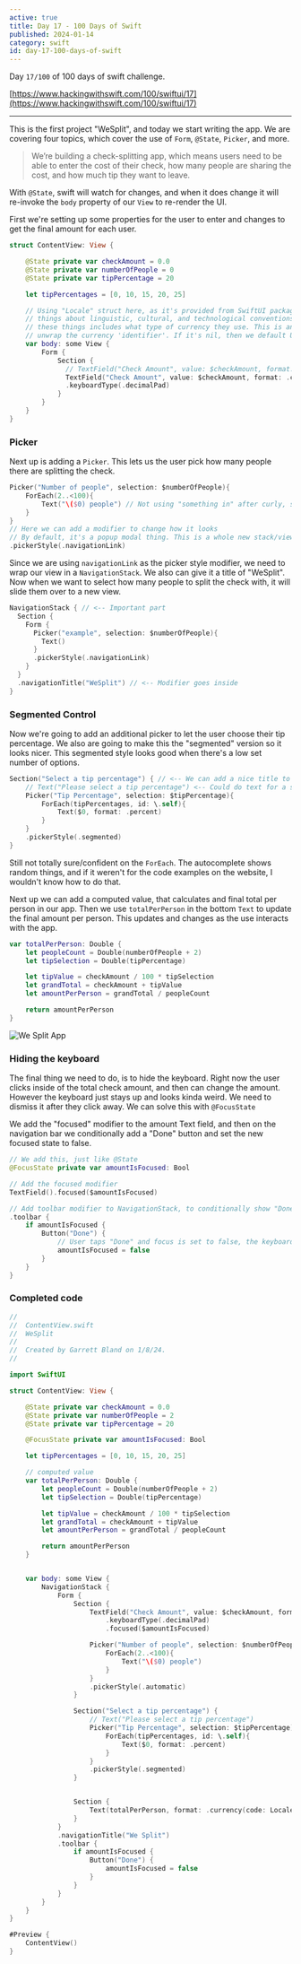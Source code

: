 ```yaml
---
active: true
title: Day 17 - 100 Days of Swift
published: 2024-01-14
category: swift
id: day-17-100-days-of-swift
---
```


Day `17/100` of 100 days of swift challenge.

[https://www.hackingwithswift.com/100/swiftui/17](https://www.hackingwithswift.com/100/swiftui/17)

---

This is the first project "WeSplit", and today we start writing the app. We are covering four topics, which cover the use of `Form`, `@State`, `Picker`, and more.

> We’re building a check-splitting app, which means users need to be able to enter the cost of their check, how many people are sharing the cost, and how much tip they want to leave.

With `@State`, swift will watch for changes, and when it does change it will re-invoke the `body` property of our `View` to re-render the UI.

First we're setting up some properties for the user to enter and changes to get the final amount for each user.

```swift
struct ContentView: View {

    @State private var checkAmount = 0.0
    @State private var numberOfPeople = 0
    @State private var tipPercentage = 20

    let tipPercentages = [0, 10, 15, 20, 25]

    // Using "Locale" struct here, as it's provided from SwiftUI package and it gives us
    // things about linguistic, cultural, and technological conventions and standards. One of
    // these things includes what type of currency they use. This is an Optional, so we need to
    // unwrap the currency 'identifier'. If it's nil, then we default USD
    var body: some View {
        Form {
            Section {
              // TextField("Check Amount", value: $checkAmount, format: .currency(code: "USD"))
              TextField("Check Amount", value: $checkAmount, format: .currency(code: Locale.current.currency?.identifier ?? "USD"))
              .keyboardType(.decimalPad)
            }
        }
    }
}
```

### Picker

Next up is adding a `Picker`. This lets us the user pick how many people there are splitting the check.

```swift
Picker("Number of people", selection: $numberOfPeople){
    ForEach(2..<100){
        Text("\($0) people") // Not using "something in" after curly, so we can use the "$0"
    }
}
// Here we can add a modifier to change how it looks
// By default, it's a popup modal thing. This is a whole new stack/view
.pickerStyle(.navigationLink)
```

Since we are using `navigationLink` as the picker style modifier, we need to wrap our view in a `NavigationStack`. We also can give it a title of "WeSplit". Now when we want to select how many people to split the check with, it will slide them over to a new view.

```swift
NavigationStack { // <-- Important part
  Section {
    Form {
      Picker("example", selection: $numberOfPeople){
        Text()
      }
      .pickerStyle(.navigationLink)
    }
  }
  .navigationTitle("WeSplit") // <-- Modifier goes inside
}
```

### Segmented Control

Now we're going to add an additional picker to let the user choose their tip percentage. We also are going to make this the "segmented" version so it looks nicer. This segmented style looks good when there's a low set number of options.

```swift
Section("Select a tip percentage") { // <-- We can add a nice title to the section
    // Text("Please select a tip percentage") <-- Could do text for a section title, but looks weird
    Picker("Tip Percentage", selection: $tipPercentage){
        ForEach(tipPercentages, id: \.self){
            Text($0, format: .percent)
        }
    }
    .pickerStyle(.segmented)
}
```

Still not totally sure/confident on the `ForEach`. The autocomplete shows random things, and if it weren't for the code examples on the website, I wouldn't know how to do that.

Next up we can add a computed value, that calculates and final total per person in our app. Then we use `totalPerPerson` in the bottom `Text` to update the final amount per person. This updates and changes as the use interacts with the app.

```swift
var totalPerPerson: Double {
    let peopleCount = Double(numberOfPeople + 2)
    let tipSelection = Double(tipPercentage)

    let tipValue = checkAmount / 100 * tipSelection
    let grandTotal = checkAmount + tipValue
    let amountPerPerson = grandTotal / peopleCount

    return amountPerPerson
}
```

![We Split App](/images/100-days-of-swift/we-split-screenshot.png)

### Hiding the keyboard

The final thing we need to do, is to hide the keyboard. Right now the user clicks inside of the total check amount, and then can change the amount. However the keyboard just stays up and looks kinda weird. We need to dismiss it after they click away. We can solve this with `@FocusState`

We add the "focused" modifier to the amount Text field, and then on the navigation bar we conditionally add a "Done" button and set the new focused state to false.

```swift
// We add this, just like @State
@FocusState private var amountIsFocused: Bool

// Add the focused modifier
TextField().focused($amountIsFocused)

// Add toolbar modifier to NavigationStack, to conditionally show "Done" button
.toolbar {
    if amountIsFocused {
        Button("Done") {
            // User taps "Done" and focus is set to false, the keyboard dismisses
            amountIsFocused = false
        }
    }
}
```

### Completed code

```swift
//
//  ContentView.swift
//  WeSplit
//
//  Created by Garrett Bland on 1/8/24.
//

import SwiftUI

struct ContentView: View {

    @State private var checkAmount = 0.0
    @State private var numberOfPeople = 2
    @State private var tipPercentage = 20

    @FocusState private var amountIsFocused: Bool

    let tipPercentages = [0, 10, 15, 20, 25]

    // computed value
    var totalPerPerson: Double {
        let peopleCount = Double(numberOfPeople + 2)
        let tipSelection = Double(tipPercentage)

        let tipValue = checkAmount / 100 * tipSelection
        let grandTotal = checkAmount + tipValue
        let amountPerPerson = grandTotal / peopleCount

        return amountPerPerson
    }


    var body: some View {
        NavigationStack {
            Form {
                Section {
                    TextField("Check Amount", value: $checkAmount, format: .currency(code: Locale.current.currency?.identifier ?? "USD"))
                        .keyboardType(.decimalPad)
                        .focused($amountIsFocused)

                    Picker("Number of people", selection: $numberOfPeople){
                        ForEach(2..<100){
                            Text("\($0) people")
                        }
                    }
                    .pickerStyle(.automatic)
                }

                Section("Select a tip percentage") {
                    // Text("Please select a tip percentage")
                    Picker("Tip Percentage", selection: $tipPercentage){
                        ForEach(tipPercentages, id: \.self){
                            Text($0, format: .percent)
                        }
                    }
                    .pickerStyle(.segmented)
                }


                Section {
                    Text(totalPerPerson, format: .currency(code: Locale.current.currency?.identifier ?? "USD"))
                }
            }
            .navigationTitle("We Split")
            .toolbar {
                if amountIsFocused {
                    Button("Done") {
                        amountIsFocused = false
                    }
                }
            }
        }
    }
}

#Preview {
    ContentView()
}

```
